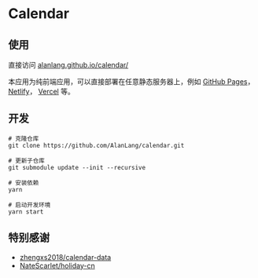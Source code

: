 # Calendar

## 使用
直接访问 [alanlang.github.io/calendar/](https://alanlang.github.io/calendar/)

本应用为纯前端应用，可以直接部署在任意静态服务器上，例如 [GitHub Pages](https://pages.github.com/)， [Netlify](https://www.netlify.com/)， [Vercel](https://vercel.com/) 等。

## 开发
```shell
# 克隆仓库
git clone https://github.com/AlanLang/calendar.git

# 更新子仓库
git submodule update --init --recursive

# 安装依赖
yarn

# 启动开发环境
yarn start
```

## 特别感谢
* [zhengxs2018/calendar-data](https://github.com/zhengxs2018/calendar-data)
* [NateScarlet/holiday-cn](https://github.com/NateScarlet/holiday-cn)
